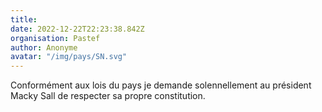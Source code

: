 ```yaml
---
title: 
date: 2022-12-22T22:23:38.842Z
organisation: Pastef 
author: Anonyme 
avatar: "/img/pays/SN.svg"
---
```


Conformément aux lois du pays je demande solennellement au président Macky Sall de respecter sa propre constitution.
